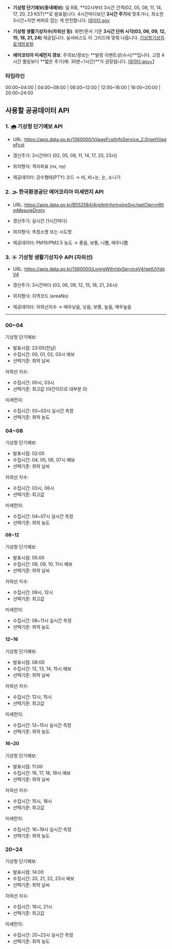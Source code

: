 - **기상청 단기예보(동네예보)**: 일 8회, **02시부터 3시간 간격(02, 05, 08, 11, 14, 17, 20, 23 KST)**로 발표됩니다. 4시간마다보단 **3시간 주기**에 맞추거나, 최소한 3시간+지연 버퍼로 잡는 게 안전합니다. [데이터.gov](https://www.data.go.kr/data/15043494/fileData.do?utm_source=chatgpt.com)
    
- **기상청 생활기상지수(자외선 등)**: 화면/문서 기준 **3시간 단위 시각(03, 06, 09, 12, 15, 18, 21, 24)** 제공입니다. 실서비스도 이 그리드에 맞춰 나옵니다. [기상청](https://www.weather.go.kr/w/theme/daily-life/life-weather-index.do?utm_source=chatgpt.com)[기상자료개방포털](https://data.kma.go.kr/data/lwi/lwiRltmList.do?pgmNo=635&tabNo=2&utm_source=chatgpt.com)
    
- **에어코리아 미세먼지 경보**: 주의보/경보는 **발령 이벤트성(수시)**입니다. 고정 4시간 폴링보다 **짧은 주기(예: 30분~1시간)**가 권장됩니다. [데이터.gov+1](https://www.data.go.kr/data/15073885/openapi.do?utm_source=chatgpt.com)


### 타임라인
00:00~04:00 | 04:00~08:00 | 08:00~12:00 | 12:00~16:00 | 16:00~20:00 | 20:00~24:00

## 사용할 공공데이터 API

### 1. 🌧️ 기상청 단기예보 API

- URL: https://apis.data.go.kr/1360000/VilageFcstInfoService_2.0/getVilageFcst

- 갱신주기: 3시간마다 (02, 05, 08, 11, 14, 17, 20, 23시)

- 위치형식: 격자좌표 (nx, ny)

- 제공데이터: 강수형태(PTY) 코드 → 비, 비+눈, 눈, 소나기

### 2. 🌫️ 한국환경공단 에어코리아 미세먼지 API

- URL: https://apis.data.go.kr/B552584/ArpltnInforInqireSvc/getCtprvnRltmMesureDnsty

- 갱신주기: 실시간 (1시간마다)

- 위치형식: 측정소명 또는 시도명

- 제공데이터: PM10/PM2.5 농도 → 좋음, 보통, 나쁨, 매우나쁨

### 3. ☀️ 기상청 생활기상지수 API (자외선)

- URL: https://apis.data.go.kr/1360000/LivingWthrIdxServiceV4/getUVIdxV4

- 갱신주기: 3시간마다 (03, 06, 09, 12, 15, 18, 21, 24시)

- 위치형식: 지역코드 (areaNo)

- 제공데이터: 자외선지수 → 매우낮음, 낮음, 보통, 높음, 매우높음
---
### 00~04
기상청 단기예보: 
  - 발표시점: 23:00(전날)
  - 수집시간: 00, 01, 02, 03시 예보
  - 선택기준: 최악 날씨

자외선 지수:
  - 수집시간: 00시, 03시 
  - 선택기준: 최고값 (야간이므로 대부분 0)

미세먼지:
  - 수집시간: 00~03시 실시간 측정
  - 선택기준: 최악 농도

### 04~08
기상청 단기예보:
  - 발표시점: 02:00
  - 수집시간: 04, 05, 06, 07시 예보
  - 선택기준: 최악 날씨

자외선 지수:
  - 수집시간: 03시, 06시
  - 선택기준: 최고값

미세먼지:
  - 수집시간: 04~07시 실시간 측정
  - 선택기준: 최악 농도

#### 08~12
기상청 단기예보:
  - 발표시점: 05:00
  - 수집시간: 08, 09, 10, 11시 예보
  - 선택기준: 최악 날씨

자외선 지수:
  - 수집시간: 09시, 12시
  - 선택기준: 최고값

미세먼지:
  - 수집시간: 08~11시 실시간 측정
  - 선택기준: 최악 농도

#### 12~16
기상청 단기예보:
  - 발표시점: 08:00
  - 수집시간: 12, 13, 14, 15시 예보
  - 선택기준: 최악 날씨

자외선 지수:
  - 수집시간: 12시, 15시
  - 선택기준: 최고값

미세먼지:
  - 수집시간: 12~15시 실시간 측정
  - 선택기준: 최악 농도

#### 16~20
기상청 단기예보:
  - 발표시점: 11:00
  - 수집시간: 16, 17, 18, 19시 예보
  - 선택기준: 최악 날씨

자외선 지수:
  - 수집시간: 15시, 18시
  - 선택기준: 최고값

미세먼지:
  - 수집시간: 16~19시 실시간 측정
  - 선택기준: 최악 농도

### 20~24
기상청 단기예보:
  - 발표시점: 14:00
  - 수집시간: 20, 21, 22, 23시 예보
  - 선택기준: 최악 날씨

자외선 지수:
  - 수집시간: 18시, 21시
  - 선택기준: 최고값

미세먼지:
  - 수집시간: 20~23시 실시간 측정
  - 선택기준: 최악 농도